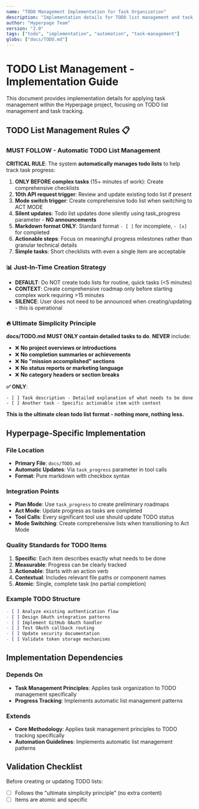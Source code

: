 ```yaml
---
name: "TODO Management Implementation for Task Organization"
description: "Implementation details for TODO list management and task tracking"
author: "Hyperpage Team"
version: "2.0"
tags: ["todo", "implementation", "automation", "task-management"]
globs: ["docs/TODO.md"]
---
```


# TODO List Management - Implementation Guide

This document provides implementation details for applying task management within the Hyperpage project, focusing on TODO list management and task tracking.

## TODO List Management Rules 📋

### **MUST FOLLOW - Automatic TODO List Management**

**CRITICAL RULE**: The system **automatically manages todo lists** to help track task progress:

1. **ONLY BEFORE complex tasks** (15+ minutes of work): Create comprehensive checklists
2. **10th API request trigger**: Review and update existing todo list if present
3. **Mode switch trigger**: Create comprehensive todo list when switching to ACT MODE
4. **Silent updates**: Todo list updates done silently using task_progress parameter - **NO announcements**
5. **Markdown format ONLY**: Standard format `- [ ]` for incomplete, `- [x]` for completed
6. **Actionable steps**: Focus on meaningful progress milestones rather than granular technical details
7. **Simple tasks**: Short checklists with even a single item are acceptable

### **📊 Just-In-Time Creation Strategy**

- **DEFAULT**: Do NOT create todo lists for routine, quick tasks (<5 minutes)
- **CONTEXT**: Create comprehensive roadmap only before starting complex work requiring >15 minutes
- **SILENCE**: User does not need to be announced when creating/updating - this is operational

### **🔥 Ultimate Simplicity Principle**

**docs/TODO.md** **MUST ONLY contain detailed tasks to do**. **NEVER** include:

- ❌ **No project overviews or introductions**
- ❌ **No completion summaries or achievements**  
- ❌ **No "mission accomplished" sections**
- ❌ **No status reports or marketing language**
- ❌ **No category headers or section breaks**

**✅ ONLY**:

```
- [ ] Task description - Detailed explanation of what needs to be done
- [ ] Another task - Specific actionable item with context
```

**This is the ultimate clean todo list format - nothing more, nothing less.**

## Hyperpage-Specific Implementation

### File Location
- **Primary File**: `docs/TODO.md`
- **Automatic Updates**: Via `task_progress` parameter in tool calls
- **Format**: Pure markdown with checkbox syntax

### Integration Points
- **Plan Mode**: Use `task_progress` to create preliminary roadmaps
- **Act Mode**: Update progress as tasks are completed
- **Tool Calls**: Every significant tool use should update TODO status
- **Mode Switching**: Create comprehensive lists when transitioning to Act Mode

### Quality Standards for TODO Items
1. **Specific**: Each item describes exactly what needs to be done
2. **Measurable**: Progress can be clearly tracked
3. **Actionable**: Starts with an action verb
4. **Contextual**: Includes relevant file paths or component names
5. **Atomic**: Single, complete task (no partial completion)

### Example TODO Structure
```markdown
- [ ] Analyze existing authentication flow
- [ ] Design OAuth integration patterns
- [ ] Implement GitHub OAuth handler
- [ ] Test OAuth callback routing
- [ ] Update security documentation
- [ ] Validate token storage mechanisms
```

## Implementation Dependencies

### Depends On
- **Task Management Principles**: Applies task organization to TODO management specifically
- **Progress Tracking**: Implements automatic list management patterns

### Extends
- **Core Methodology**: Applies task management principles to TODO tracking specifically
- **Automation Guidelines**: Implements automatic list management patterns

## Validation Checklist

Before creating or updating TODO lists:
- [ ] Follows the "ultimate simplicity principle" (no extra content)
- [ ] Items are atomic and specific
